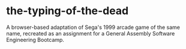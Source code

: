 # the-typing-of-the-dead
A browser-based adaptation of Sega's 1999 arcade game of the same name, recreated as an assignment for a General Assembly Software Engineering Bootcamp.
